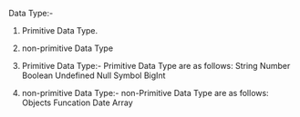 Data Type:-
1)  Primitive Data Type.
2)  non-primitive Data Type


1) Primitive Data Type:-
Primitive Data Type are as follows:
String
Number
Boolean
Undefined
Null
Symbol
BigInt

2) non-primitive Data Type:-
non-Primitive Data Type are as follows:
Objects
Funcation
Date
Array